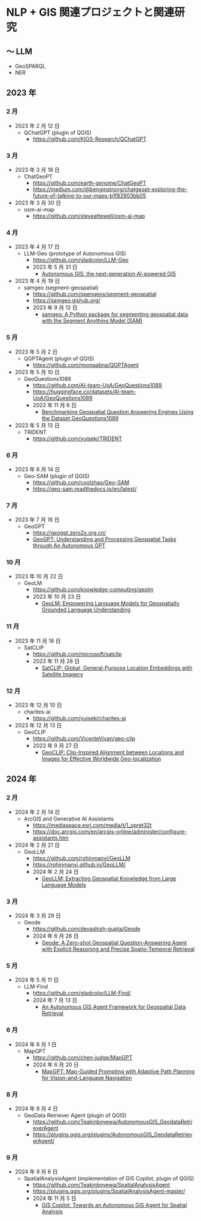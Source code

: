 # NLP + GIS 関連プロジェクトと関連研究

## ～ LLM

- GeoSPARQL
- NER

## 2023 年

### 2 月

- 2023 年 2 月 12 日
  - QChatGPT (plugin of QGIS)
    - https://github.com/KIOS-Research/QChatGPT

### 3 月

- 2023 年 3 月 18 日
  - ChatGeoPT
    - https://github.com/earth-genome/ChatGeoPT
    - https://medium.com/@bengmstrong/chatgeopt-exploring-the-future-of-talking-to-our-maps-b1f82903bb05
- 2023 年 3 月 30 日
  - osm-ai-map
    - https://github.com/steveattewell/osm-ai-map

### 4 月

- 2023 年 4 月 17 日
  - LLM-Geo (prototype of Autonomous GIS)
    - https://github.com/gladcolor/LLM-Geo
    - 2023 年 5 月 31 日
      - [Autonomous GIS: the next-generation AI-powered GIS](https://www.tandfonline.com/doi/full/10.1080/17538947.2023.2278895)
- 2023 年 4 月 19 日
  - samgeo (segment-geospatial)
    - https://github.com/opengeos/segment-geospatial
    - https://samgeo.gishub.org/
    - 2023 年 9 月 12 日
      - [samgeo: A Python package for segmenting geospatial data with the Segment Anything Model (SAM)](https://joss.theoj.org/papers/10.21105/joss.05663)

### 5 月

- 2023 年 5 月 2 日
  - QGPTAgent (plugin of QGIS)
    - https://github.com/momaabna/QGPTAgent
- 2023 年 5 月 10 日
  - GeoQuestions1089
    - https://github.com/AI-team-UoA/GeoQuestions1089
    - https://huggingface.co/datasets/AI-team-UoA/GeoQuestions1089
    - 2023 年 11 月 6 日
      - [Benchmarking Geospatial Question Answering Engines Using the Dataset GeoQuestions1089](http://cgi.di.uoa.gr/~koubarak/publications/2023/ISWC_2023_GeoQuestions_paper-3.pdf)
- 2023 年 5 月 13 日
  - TRIDENT
    - https://github.com/yuiseki/TRIDENT

### 6 月

- 2023 年 6 月 14 日
  - Geo-SAM (plugin of QGIS)
    - https://github.com/coolzhao/Geo-SAM
    - https://geo-sam.readthedocs.io/en/latest/

### 7 月

- 2023 年 7 月 16 日
  - GeoGPT
    - https://geogpt.zero2x.org.cn/
    - [GeoGPT: Understanding and Processing Geospatial Tasks through An Autonomous GPT](https://arxiv.org/abs/2307.07930)

### 10 月

- 2023 年 10 月 22 日
  - GeoLM
    - https://github.com/knowledge-computing/geolm
    - 2023 年 10 月 23 日
      - [GeoLM: Empowering Language Models for Geospatially Grounded Language Understanding](https://arxiv.org/abs/2310.14478)

### 11 月

- 2023 年 11 月 16 日
  - SatCLIP
    - https://github.com/microsoft/satclip
    - 2023 年 11 月 28 日
      - [SatCLIP: Global, General-Purpose Location Embeddings with Satellite Imagery](https://arxiv.org/abs/2311.17179)

### 12 月

- 2023 年 12 月 10 日
  - charites-ai
    - https://github.com/yuiseki/charites-ai
- 2023 年 12 月 13 日
  - GeoCLIP
    - https://github.com/VicenteVivan/geo-clip
    - 2023 年 9 月 27 日
      - [GeoCLIP: Clip-Inspired Alignment between Locations and Images for Effective Worldwide Geo-localization](https://arxiv.org/abs/2309.16020)

## 2024 年

### 2 月

- 2024 年 2 月 14 日
  - ArcGIS and Generative AI Assistants
    - https://mediaspace.esri.com/media/t/1_opret32t
    - https://doc.arcgis.com/en/arcgis-online/administer/configure-assistants.htm
- 2024 年 2 月 21 日
  - GeoLLM
    - https://github.com/rohinmanvi/GeoLLM
    - https://rohinmanvi.github.io/GeoLLM/
    - 2024 年 2 月 24 日
      - [GeoLLM: Extracting Geospatial Knowledge from Large Language Models](https://arxiv.org/abs/2310.06213)

### 3 月

- 2024 年 3 月 29 日
  - Geode
    - https://github.com/devashish-gupta/Geode
    - 2024 年 6 月 26 日
      - [Geode: A Zero-shot Geospatial Question-Answering Agent with Explicit Reasoning and Precise Spatio-Temporal Retrieval](https://arxiv.org/abs/2407.11014)

### 5 月

- 2024 年 5 月 11 日
  - LLM-Find
    - https://github.com/gladcolor/LLM-Find/
    - 2024 年 7 月 13 日
      - [An Autonomous GIS Agent Framework for Geospatial Data Retrieval](https://arxiv.org/abs/2407.21024)

### 6 月

- 2024 年 6 月 1 日
  - MapGPT
    - https://github.com/chen-judge/MapGPT
    - 2024 年 6 月 20 日
      - [MapGPT: Map-Guided Prompting with Adaptive Path Planning for Vision-and-Language Navigation](https://arxiv.org/abs/2401.07314)

### 8 月

- 2024 年 8 月 4 日
  - GeoData Retriever Agent (plugin of QGIS)
    - https://github.com/Teakinboyewa/AutonomousGIS_GeodataRetrieverAgent
    - https://plugins.qgis.org/plugins/AutonomousGIS_GeodataRetrieverAgent/

### 9 月

- 2024 年 9 月 6 日
  - SpatialAnalysisAgent (implementation of GIS Copilot, plugin of QGIS)
    - https://github.com/Teakinboyewa/SpatialAnalysisAgent
    - https://plugins.qgis.org/plugins/SpatialAnalysisAgent-master/
    - 2024 年 11 月 5 日
      - [GIS Copilot: Towards an Autonomous GIS Agent for Spatial Analysis](https://arxiv.org/abs/2411.03205)
